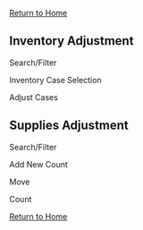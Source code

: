 [Return to Home](./index.html)
## Inventory Adjustment
Search/Filter

Inventory Case Selection

Adjust Cases 

## Supplies Adjustment
Search/Filter

Add New Count

Move

Count

[Return to Home](./index.html)